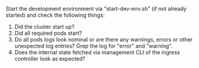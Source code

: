 Start the development environment via "start-dev-env.sh" (if not already started) and check the following things:

1. Did the cluster start up?
2. Did all required pods start?
3. Do all pods logs look nominal or are there any warnings, errors or other unexpected log entries? Grep the log for "error" and "warning".
4. Does the internal state fetched via management CLI of the ingress controller look as expected?
